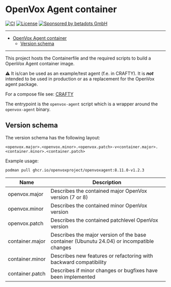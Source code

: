 # OpenVox Agent container

[![CI](https://github.com/openvoxproject/container-openvoxagent/actions/workflows/ci.yaml/badge.svg)](https://github.com/openvoxproject/container-openvoxagent/actions/workflows/ci.yaml)
[![License](https://img.shields.io/github/license/openvoxproject/container-openvoxagent.svg)](https://github.com/openvoxproject/container-openvoxagent/blob/main/LICENSE)
[![Sponsored by betadots GmbH](https://img.shields.io/badge/Sponsored%20by-betadots%20GmbH-blue.svg)](https://www.betadots.de)

---

- [OpenVox Agent container](#openvox-agent-container)
  - [Version schema](#version-schema)

---

This project hosts the Containerfile and the required scripts to build a OpenVox Agent container image.

⚠️ It is/can be used as an example/test agent (f.e. in CRAFTY).
It is ***not*** intended to be used in production or as a replacement for the OpenVox agent package.

For a compose file see: [CRAFTY](https://github.com/voxpupuli/crafty/tree/main/openvox/oss)

The entrypoint is the `openvox-agent` script which is a wrapper around the `openvox-agent` binary.

## Version schema

The version schema has the following layout:

```text
<openvox.major>.<openvox.minor>.<openvox.patch>-v<container.major>.<container.minor>.<container.patch>
```

Example usage:

```shell
podman pull ghcr.io/openvoxproject/openvoxagent:8.11.0-v1.2.3
```

| Name | Description |
| --- | --- |
| openvox.major | Describes the contained major OpenVox version (7 or 8) |
| openvox.minor | Describes the contained minor OpenVox version |
| openvox.patch | Describes the contained patchlevel OpenVox version |
| container.major | Describes the major version of the base container (Ubunutu 24.04) or incompatible changes |
| container.minor | Describes new features or refactoring with backward compatibility |
| container.patch | Describes if minor changes or bugfixes have been implemented |
